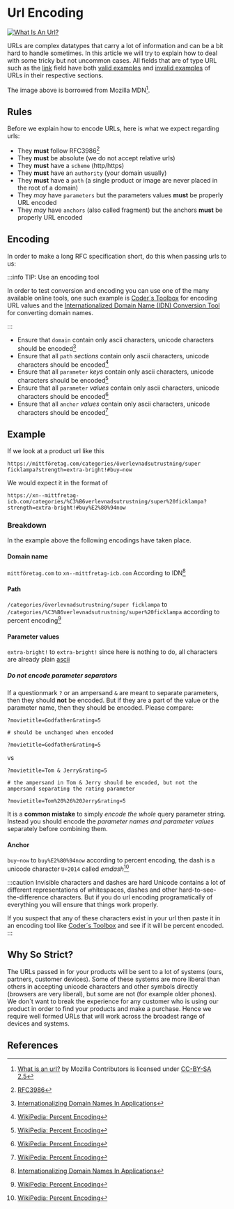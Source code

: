 # Url Encoding

[![What Is An Url?](@site/docs/assets/url.png)](https://developer.mozilla.org/en-US/docs/Learn/Common_questions/What_is_a_URL)

URLs are complex datatypes that carry a lot of information and can be a bit hard to handle sometimes. In this article we will try to explain how to deal with some tricky but not uncommon cases. All fields that are of type URL such as the [link](/fields/link) field have both [valid examples](/fields/link#example-values) and [invalid examples](/fields/link#error-codes) of URLs in their respective sections.

The image above is borrowed from Mozilla MDN[^1].

## Rules

Before we explain how to encode URLs, here is what we expect regarding urls:

- They **must** follow RFC3986[^2]
- They **must** be absolute (we do not accept relative urls)
- They **must** have a `scheme` (http/https)
- They **must** have an `authority` (your domain usually)
- They **must** have a `path` (a single product or image are never placed in the root of a domain)
- They *may* have `parameters` but the parameters values **must** be properly URL encoded
- They *may* have `anchors` (also called fragment) but the anchors **must** be properly URL encoded

## Encoding

In order to make a long RFC specification short, do this when passing urls to us: 

:::info TIP: Use an encoding tool

In order to test conversion and encoding you can use one of the many available online tools, one such example is [Coder´s Toolbox](https://coderstoolbox.net/string/#!encoding=url&action=encode&charset=utf_8) for encoding URL values and the [Internationalized Domain Name (IDN) Conversion Tool](https://www.verisign.com/en_US/channel-resources/domain-registry-products/idn/idn-conversion-tool/index.xhtml) for converting domain names.

:::

- Ensure that `domain` contain only ascii characters, unicode characters should be encoded[^3]
- Ensure that all `path` *sections* contain only ascii characters, unicode characters should be encoded[^4]
- Ensure that all `parameter` *keys* contain only ascii characters, unicode characters should be encoded[^4]
- Ensure that all `parameter` *values* contain only ascii characters, unicode characters should be encoded[^4]
- Ensure that all `anchor` *values* contain only ascii characters, unicode characters should be encoded[^4]



## Example

If we look at a product url like this

```
https://mittföretag.com/categories/överlevnadsutrustning/super ficklampa?strength=extra-bright!#buy—now
```

We would expect it in the format of

```
https://xn--mittfretag-icb.com/categories/%C3%B6verlevnadsutrustning/super%20ficklampa?strength=extra-bright!#buy%E2%80%94now
```


### Breakdown

In the example above the following encodings have taken place.

#### Domain name

`mittföretag.com` to `xn--mittfretag-icb.com` According to IDN[^3]

#### Path

`/categories/överlevnadsutrustning/super ficklampa` to `/categories/%C3%B6verlevnadsutrustning/super%20ficklampa` according to percent encoding[^4]

#### Parameter values

`extra-bright!` to `extra-bright!` since here is nothing to do, all characters are already plain [ascii](https://en.wikipedia.org/wiki/ASCII)

##### Do not encode parameter separators

If a questionmark `?` or an ampersand `&` are meant to separate parameters, then they should **not** be encoded. But if they are a part of the value or the parameter name, then they should be encoded. Please compare:

```
?movietitle=Godfather&rating=5 

# should be unchanged when encoded

?movietitle=Godfather&rating=5 
```

vs

```
?movietitle=Tom & Jerry&rating=5

# the ampersand in Tom & Jerry should be encoded, but not the ampersand separating the rating parameter

?movietitle=Tom%20%26%20Jerry&rating=5 
```

It is a **common mistake** to simply *encode the whole* query parameter string. Instead you should encode the *parameter names and parameter values* separately before combining them.

#### Anchor

`buy—now` to `buy%E2%80%94now` according to percent encoding, the dash is a unicode character `U+2014` called *emdash*[^4]

:::caution Invisible characters and dashes are hard
Unicode contains a lot of different representations of whitespaces, dashes and other hard-to-see-the-difference characters. But if you do url encoding programatically of everything you will ensure that things work properly.

If you suspect that any of these characters exist in your url then paste it in an encoding tool like [Coder´s Toolbox](https://coderstoolbox.net/string/#!encoding=url&action=encode&charset=utf_8) and see if it will be percent encoded.
:::

## Why So Strict?

The URLs passed in for your products will be sent to a lot of systems (ours, partners, customer devices). Some of these systems are more liberal than others in accepting unicode characters and other symbols directly (browsers are very liberal), but some are not (for example older phones). We don´t want to break the experience for any customer who is using our product in order to find your products and make a purchase. Hence we require well formed URLs that will work across the broadest range of devices and systems.

## References

[^1]: [What is an url?](https://developer.mozilla.org/en-US/docs/Learn/Common_questions/What_is_a_URL) by Mozilla Contributors is licensed under [CC-BY-SA 2.5](https://creativecommons.org/licenses/by-sa/2.5/)
[^2]: [RFC3986](https://www.rfc-editor.org/rfc/rfc3986)
[^3]: [Internationalizing Domain Names In Applications](https://en.wikipedia.org/wiki/Internationalized_domain_name#Internationalizing_Domain_Names_in_Applications)
[^4]: [WikiPedia: Percent Encoding](https://en.wikipedia.org/wiki/Percent-encoding)

